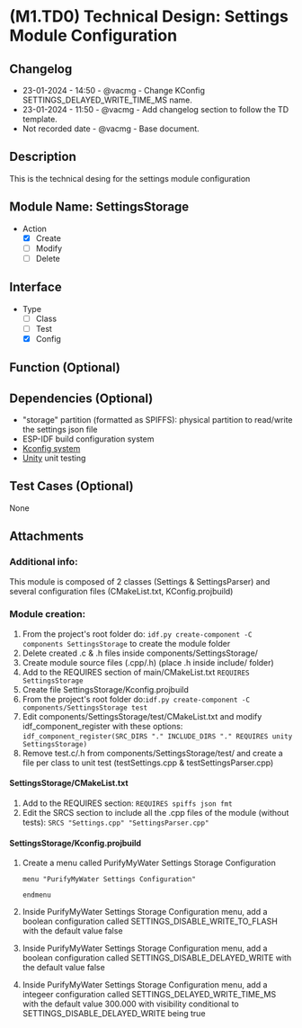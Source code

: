 # (M1.TD0) Technical Design: Settings Module Configuration

## Changelog
- 23-01-2024 - 14:50 - @vacmg - Change KConfig SETTINGS_DELAYED_WRITE_TIME_MS name.
- 23-01-2024 - 11:50 - @vacmg - Add changelog section to follow the TD template.
- Not recorded date - @vacmg - Base document.

## Description

This is the technical desing for the settings module configuration

## Module Name: SettingsStorage
- Action
    - [X] Create
    - [ ] Modify
    - [ ] Delete

## Interface
- Type
    - [ ] Class
    - [ ] Test
    - [x] Config

## Function (Optional)

## Dependencies (Optional)
- "storage" partition (formatted as SPIFFS): physical partition to read/write the settings json file
- ESP-IDF build configuration system
- [Kconfig system](https://www.kernel.org/doc/Documentation/kbuild/kconfig-language.txt)
- [Unity](https://docs.espressif.com/projects/esp-idf/en/latest/esp32/api-guides/unit-tests.html) unit testing

## Test Cases (Optional)
None

## Attachments


### Additional info:

This module is composed of 2 classes (Settings & SettingsParser) and several configuration files 
(CMakeList.txt, KConfig.projbuild)

### Module creation:

1. From the project's root folder do: `idf.py create-component -C components SettingsStorage` to create the module folder
2. Delete created .c & .h files inside components/SettingsStorage/
3. Create module source files (.cpp/.h) (place .h inside include/ folder)
4. Add to the REQUIRES section of main/CMakeList.txt `REQUIRES SettingsStorage`
5. Create file SettingsStorage/Kconfig.projbuild
6. From the project's root folder do:`idf.py create-component -C components/SettingsStorage test`
7. Edit components/SettingsStorage/test/CMakeList.txt and modify idf_component_register with these options: `idf_component_register(SRC_DIRS "." INCLUDE_DIRS "." REQUIRES unity SettingsStorage)`
8. Remove test.c/.h from components/SettingsStorage/test/ and create a file per class to unit test (testSettings.cpp & testSettingsParser.cpp)

#### SettingsStorage/CMakeList.txt
1. Add to the REQUIRES section: `REQUIRES spiffs json fmt`
2. Edit the SRCS section to include all the .cpp files of the module (without tests): `SRCS "Settings.cpp" "SettingsParser.cpp"`

#### SettingsStorage/Kconfig.projbuild
1. Create a menu called PurifyMyWater Settings Storage Configuration

    ```
    menu "PurifyMyWater Settings Configuration"
        
    endmenu
    ```

2. Inside PurifyMyWater Settings Storage Configuration menu, add a boolean configuration called SETTINGS_DISABLE_WRITE_TO_FLASH with the default value false
3. Inside PurifyMyWater Settings Storage Configuration menu, add a boolean configuration called SETTINGS_DISABLE_DELAYED_WRITE with the default value false
4. Inside PurifyMyWater Settings Storage Configuration menu, add a integeer configuration called SETTINGS_DELAYED_WRITE_TIME_MS with the default value 300.000 with visibility conditional to SETTINGS_DISABLE_DELAYED_WRITE being true

